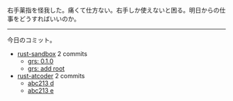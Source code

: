 右手薬指を怪我した。痛くて仕方ない。右手しか使えないと困る。明日からの仕事をどうすればいいのか。

---

今日のコミット。

- [rust-sandbox](https://github.com/bouzuya/rust-sandbox) 2 commits
  - [grs: 0.1.0](https://github.com/bouzuya/rust-sandbox/commit/61db34ff73fc2e7b6301e4ef19fc7a7aa67f49cd)
  - [grs: add root](https://github.com/bouzuya/rust-sandbox/commit/853c94c84c29424c666639e066dec81bffe6e8e5)
- [rust-atcoder](https://github.com/bouzuya/rust-atcoder) 2 commits
  - [abc213 d](https://github.com/bouzuya/rust-atcoder/commit/66c16766937eb79350ef85d789cd05a1587a68aa)
  - [abc213 e](https://github.com/bouzuya/rust-atcoder/commit/936e8aa617878ff1cd3914f0492ffc87db7551a5)
